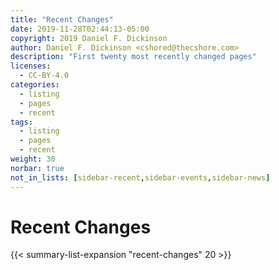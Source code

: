 ```yaml
---
title: "Recent Changes"
date: 2019-11-28T02:44:13-05:00
copyright: 2019 Daniel F. Dickinson
author: Daniel F. Dickinson <cshored@thecshore.com>
description: "First twenty most recently changed pages"
licenses:
  - CC-BY-4.0
categories:
  - listing
  - pages
  - recent
tags:
  - listing
  - pages
  - recent
weight: 30
norbar: true
not_in_lists: [sidebar-recent,sidebar-events,sidebar-news]
---
```


# Recent Changes

{{< summary-list-expansion "recent-changes" 20 >}}
